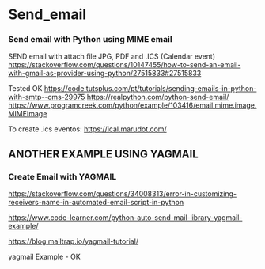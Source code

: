 # Send_email
### Send email with Python using MIME email

SEND email with attach file JPG, PDF and .ICS (Calendar event)
https://stackoverflow.com/questions/10147455/how-to-send-an-email-with-gmail-as-provider-using-python/27515833#27515833

Tested OK
https://code.tutsplus.com/pt/tutorials/sending-emails-in-python-with-smtp--cms-29975 https://realpython.com/python-send-email/ https://www.programcreek.com/python/example/103416/email.mime.image.MIMEImage

To create .ics eventos: https://ical.marudot.com/

## ANOTHER EXAMPLE USING YAGMAIL

### Create Email with YAGMAIL
https://stackoverflow.com/questions/34008313/error-in-customizing-receivers-name-in-automated-email-script-in-python

https://www.code-learner.com/python-auto-send-mail-library-yagmail-example/

https://blog.mailtrap.io/yagmail-tutorial/

yagmail Example - OK

